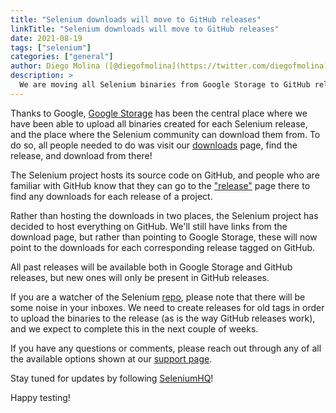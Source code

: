```yaml
---
title: "Selenium downloads will move to GitHub releases"
linkTitle: "Selenium downloads will move to GitHub releases"
date: 2021-08-19
tags: ["selenium"]
categories: ["general"]
author: Diego Molina ([@diegofmolina](https://twitter.com/diegofmolina))
description: >
  We are moving all Selenium binaries from Google Storage to GitHub releases.
---
```


Thanks to Google, [Google Storage](https://selenium-release.storage.googleapis.com/index.html) 
has been the central place where we have been able to upload all binaries created for each 
Selenium release, and the place where the Selenium community can download them from. To do so, 
all people needed to do was visit our [downloads](https://www.selenium.dev/downloads/) page, 
find the release, and download from there!

The Selenium project hosts its source code on GitHub, and people who are familiar with GitHub 
know that they can go to the ["release"](https://github.com/SeleniumHQ/selenium/releases) page 
there to find any downloads for each release of a project.

Rather than hosting the downloads in two places, the Selenium project has decided to host 
everything on GitHub. We'll still have links from the download page, but rather than pointing 
to Google Storage, these will now point to the downloads for each corresponding release tagged 
on GitHub.

All past releases will be available both in Google Storage and GitHub releases, but new ones 
will only be present in GitHub releases.

If you are a watcher of the Selenium [repo](https://github.com/SeleniumHQ/selenium), please note 
that there will be some noise in your inboxes. We need to create releases for old tags in order 
to upload the binaries to the release (as is the way GitHub releases work), and we expect to 
complete this in the next couple of weeks.

If you have any questions or comments, please reach out through any of all the available options 
shown at our [support page](https://www.selenium.dev/support/).

Stay tuned for updates by following [SeleniumHQ](https://twitter.com/seleniumhq)!

Happy testing!


